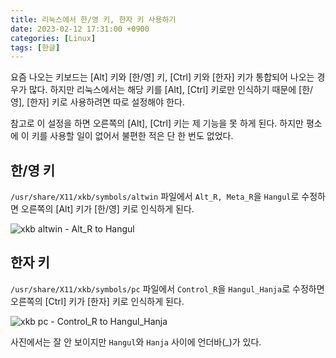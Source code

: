 ```yaml
---
title: 리눅스에서 한/영 키, 한자 키 사용하기
date: 2023-02-12 17:31:00 +0900
categories: [Linux]
tags: [한글]
---
```


요즘 나오는 키보드는 \[Alt\] 키와 \[한/영\] 키, \[Ctrl\] 키와 \[한자\] 키가 통합되어 나오는 경우가 많다.
하지만 리눅스에서는 해당 키를 \[Alt\], \[Ctrl\] 키로만 인식하기 때문에 \[한/영\], \[한자\] 키로 사용하려면 따로 설정해야 한다.

참고로 이 설정을 하면 오른쪽의 \[Alt\], \[Ctrl\] 키는 제 기능을 못 하게 된다.
하지만 평소에 이 키를 사용할 일이 없어서 불편한 적은 단 한 번도 없었다.

## 한/영 키

`/usr/share/X11/xkb/symbols/altwin` 파일에서 `Alt_R, Meta_R`을 `Hangul`로 수정하면 오른쪽의 \[Alt\] 키가 \[한/영\] 키로 인식하게 된다.

![xkb altwin - Alt_R to Hangul](https://cdn.jsdelivr.net/gh/kimzuni/cdn/blog/linux-hangul-hanja-1.png)

## 한자 키

`/usr/share/X11/xkb/symbols/pc` 파일에서 `Control_R`을 `Hangul_Hanja`로 수정하면 오른쪽의 \[Ctrl\] 키가 \[한자\] 키로 인식하게 된다.

![xkb pc - Control_R to Hangul_Hanja](https://cdn.jsdelivr.net/gh/kimzuni/cdn/blog/linux-hangul-hanja-2.png)

사진에서는 잘 안 보이지만 `Hangul`와 `Hanja` 사이에 언더바(_)가 있다.
